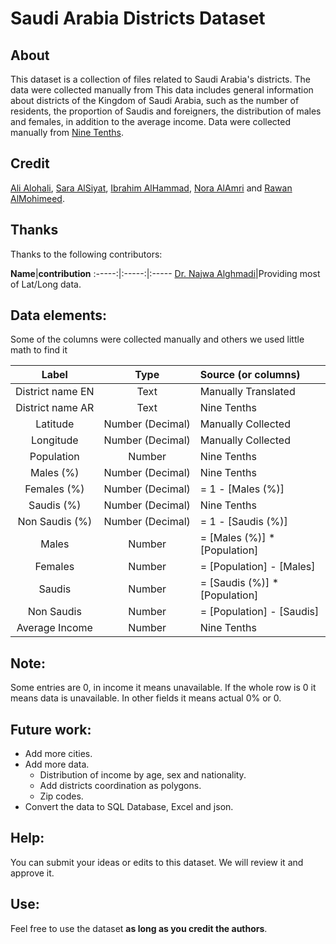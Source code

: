 # Saudi Arabia Districts Dataset


## About 

This dataset is a collection of files related to Saudi Arabia's districts. The data were collected manually from 
This data includes general information about districts of the Kingdom of Saudi Arabia, such as the number of residents, the proportion of Saudis and foreigners, the distribution of males and females, in addition to the average income. Data were collected manually from [Nine Tenths](https://map.910ths.sa/).

## Credit

[Ali Alohali](http://alioh.com), [Sara AlSiyat](http://linkedin.com/in/saraalsiyat), [Ibrahim AlHammad](http://linkedin.com/in/ibrahim-alhammad-7228b3178), [Nora AlAmri](https://www.linkedin.com/in/nora-alamri) and [Rawan AlMohimeed](https://www.linkedin.com/in/rawanmohimeed).


## Thanks

Thanks to the following contributors:

**Name**|**contribution**
:-----:|:-----:|:-----
[Dr. Najwa Alghmadi](https://www.najwa-alghamdi.net/)|Providing most of Lat/Long data.

## Data elements:

Some of the columns were collected manually and others we used little math to find it

**Label**|**Type**|**Source (or columns)**
:-----:|:-----:|:-----
District name EN|Text|Manually Translated
District name AR|Text|Nine Tenths
Latitude|Number (Decimal)|Manually Collected
Longitude|Number (Decimal)|Manually Collected
Population|Number|Nine Tenths
Males (%)|Number (Decimal)|Nine Tenths
Females (%)|Number (Decimal)|= 1 - [Males (%)]
Saudis (%)|Number (Decimal)|Nine Tenths
Non Saudis (%)|Number (Decimal)|= 1 - [Saudis (%)]
Males|Number|= [Males (%)] * [Population]
Females|Number|= [Population] - [Males]
Saudis|Number|= [Saudis (%)] * [Population]
Non Saudis|Number|= [Population] - [Saudis]
Average Income|Number|Nine Tenths


## Note:

Some entries are 0, in income it means unavailable. If the whole row is 0 it means data is unavailable. In other fields it means actual 0% or 0.

## Future work:

- Add more cities.
- Add more data.
    * Distribution of income by age, sex and nationality.
    * Add districts coordination as polygons.
    * Zip codes.
- Convert the data to SQL Database, Excel and json.

## Help:

You can submit your ideas or edits to this dataset. We will review it and approve it.



## Use:

Feel free to use the dataset **as long as you credit the authors**.
